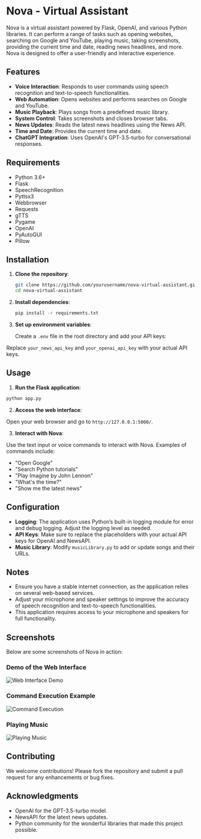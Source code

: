 # Nova - Virtual Assistant

Nova is a virtual assistant powered by Flask, OpenAI, and various Python libraries. It can perform a range of tasks such as opening websites, searching on Google and YouTube, playing music, taking screenshots, providing the current time and date, reading news headlines, and more. Nova is designed to offer a user-friendly and interactive experience.

## Features

- **Voice Interaction**: Responds to user commands using speech recognition and text-to-speech functionalities.
- **Web Automation**: Opens websites and performs searches on Google and YouTube.
- **Music Playback**: Plays songs from a predefined music library.
- **System Control**: Takes screenshots and closes browser tabs.
- **News Updates**: Reads the latest news headlines using the News API.
- **Time and Date**: Provides the current time and date.
- **ChatGPT Integration**: Uses OpenAI's GPT-3.5-turbo for conversational responses.

## Requirements

- Python 3.6+
- Flask
- SpeechRecognition
- Pyttsx3
- Webbrowser
- Requests
- gTTS
- Pygame
- OpenAI
- PyAutoGUI
- Pillow

## Installation

1. **Clone the repository**:
    ```bash
    git clone https://github.com/yourusername/nova-virtual-assistant.git
    cd nova-virtual-assistant
    ```

2. **Install dependencies**:
    ```bash
    pip install -r requirements.txt
    ```

3. **Set up environment variables**:

   Create a `.env` file in the root directory and add your API keys:


Replace `your_news_api_key` and `your_openai_api_key` with your actual API keys.

## Usage

1. **Run the Flask application**:
 ```bash
 python app.py
 ```

2. **Access the web interface**:

Open your web browser and go to `http://127.0.0.1:5000/`.

3. **Interact with Nova**:

Use the text input or voice commands to interact with Nova. Examples of commands include:

- "Open Google"
- "Search Python tutorials"
- "Play Imagine by John Lennon"
- "What's the time?"
- "Show me the latest news"

## Configuration

- **Logging**: The application uses Python’s built-in logging module for error and debug logging. Adjust the logging level as needed.
- **API Keys**: Make sure to replace the placeholders with your actual API keys for OpenAI and NewsAPI.
- **Music Library**: Modify `musicLibrary.py` to add or update songs and their URLs.

## Notes

- Ensure you have a stable internet connection, as the application relies on several web-based services.
- Adjust your microphone and speaker settings to improve the accuracy of speech recognition and text-to-speech functionalities.
- This application requires access to your microphone and speakers for full functionality.

## Screenshots

Below are some screenshots of Nova in action:

### Demo of the Web Interface

![Web Interface Demo](screenshots/web_interface.png)

### Command Execution Example

![Command Execution](screenshots/command_execution.png)

### Playing Music

![Playing Music](screenshots/playing_music.png)
## Contributing

We welcome contributions! Please fork the repository and submit a pull request for any enhancements or bug fixes.


## Acknowledgments

- OpenAI for the GPT-3.5-turbo model.
- NewsAPI for the latest news updates.
- Python community for the wonderful libraries that made this project possible.
